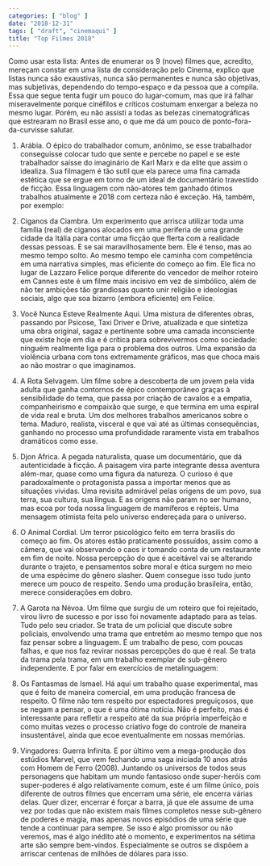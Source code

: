```yaml
---
categories: [ "blog" ]
date: "2018-12-31"
tags: [ "draft", "cinemaqui" ]
title: "Top Filmes 2018"
---
```

Como usar esta lista: Antes de enumerar os 9 (nove) filmes que, acredito,
mereçam constar em uma lista de consideração pelo Cinema, explico
que listas nunca são exaustivas, nunca são permanentes e nunca são
objetivas, mas subjetivas, dependendo do tempo-espaço e da pessoa
que a compila. Essa que segue tenta fugir um pouco do lugar-comum, mas
que irá falhar miseravelmente porque cinéfilos e críticos costumam
enxergar a beleza no mesmo lugar. Porém, eu não assisti a todas as
belezas cinematográficas que estrearam no Brasil esse ano, o que me
dá um pouco de ponto-fora-da-curvisse salutar.

1. Arábia. O épico do trabalhador comum, anônimo, se esse trabalhador
conseguisse colocar tudo que sente e percebe no papel e se este
trabalhador saísse do imaginário de Karl Marx e da elite que assim
o idealiza. Sua filmagem é tão sutil que ela parece uma fina camada
estética que se ergue em torno de um ideal de documentário travestido de
ficção. Essa linguagem com não-atores tem ganhado ótimos trabalhos
atualmente e 2018 com certeza não é exceção. Há, também, por
exemplo:

2. Ciganos da Ciambra. Um experimento que arrisca utilizar toda uma
família (real) de ciganos alocados em uma periferia de uma grande
cidade da Itália para contar uma ficção que flerta com a realidade
dessas pessoas. E se sai maravilhosamente bem. Ele é tenso, mas ao
mesmo tempo solto. Ao mesmo tempo ele caminha com competência em uma
narrativa simples, mas eficiente do começo ao fim. Ele fica no lugar de
Lazzaro Felice porque diferente do vencedor de melhor roteiro em Cannes
este é um filme mais incisivo em vez de simbólico, além de não ter
ambições tão grandiosas quanto unir religião e ideologias sociais,
algo que soa bizarro (embora eficiente) em Felice.

3. Você Nunca Esteve Realmente Aqui. Uma mistura de diferentes obras,
passando por Psicose, Taxi Driver e Drive, atualizada e que sintetiza
uma obra original, sagaz e pertinente sobre uma camada inconsciente que
existe hoje em dia e é crítica para sobrevivermos como sociedade:
ninguém realmente liga para o problema dos outros. Uma expansão da
violência urbana com tons extremamente gráficos, mas que choca mais
ao não mostrar o que imaginamos.

4. A Rota Selvagem. Um filme sobre a descoberta de um jovem pela
vida adulta que ganha contornos de épico contemporâneo graças
à sensibilidade do tema, que passa por criação de cavalos e a
empatia, companheirismo e compaixão que surge, e que termina em uma
espiral de vida real e bruta. Um dos melhores trabalhos americanos
sobre o tema. Maduro, realista, visceral e que vai até as últimas
consequências, ganhando no processo uma profundidade raramente vista
em trabalhos dramáticos como esse.

5. Djon Africa. A pegada naturalista, quase um documentário, que
dá autenticidade à ficção. A paisagem vira parte integrante dessa
aventura além-mar, quase como uma figura da natureza. O curioso é que
paradoxalmente o protagonista passa a importar menos que as situações
vividas. Uma revisita admirável pelas origens de um povo, sua terra,
sua cultura, sua língua. E as origens não param no ser humano, mas
ecoa por toda nossa linguagem de mamíferos e répteis. Uma mensagem
otimista feita pelo universo endereçada para o universo.

6. O Animal Cordial. Um terror psicológico feito em terra brasilis do
começo ao fim. Os atores estão praticamente possuídos, assim como a
câmera, que vai observando o caos ir tomando conta de um restaurante
em fim de noite. Nossa percepção do que é aceitável vai se alterando
durante o trajeto, e pensamentos sobre moral e ética surgem no meio de
uma espécime do gênero slasher. Quem consegue isso tudo junto merece
um pouco de respeito. Sendo uma produção brasileira, então, merece
considerações em dobro.

7. A Garota na Névoa. Um filme que surgiu de um roteiro que foi
rejeitado, virou livro de sucesso e por isso foi novamente adaptado para
as telas. Tudo pelo seu criador. Se trata de um policial que discute sobre
policiais, envolvendo uma trama que entretém ao mesmo tempo que nos faz
pensar sobre a linguagem. É um trabalho de peso, com poucas falhas,
e que nos faz revirar nossas percepções do que é real. Se trata da
trama pela trama, em um trabalho exemplar de sub-gênero independente. E
por falar em exercícios de metalinguagem:

8. Os Fantasmas de Ismael. Há aqui um trabalho quase experimental,
mas que é feito de maneira comercial, em uma produção francesa de
respeito. O filme não tem respeito por espectadores preguiçosos, que
se negam a pensar, o que é uma ótima notícia. Não é perfeito, mas é
interessante para refletir a respeito até da sua própria imperfeição
e como muitas vezes o processo criativo foge do controle de maneira
insustentável, ainda que ecoe eventualmente em nossas memórias.

9. Vingadores: Guerra Infinita. E por último vem a mega-produção dos
estúdios Marvel, que vem fechando uma saga iniciada 10 anos atrás com
Homem de Ferro (2008). Juntando os universos de todos seus personagens que
habitam um mundo fantasioso onde super-heróis com super-poderes é algo
relativamente comum, este é um filme único, pois diferente de outros
filmes que encerram uma série, ele encerra várias delas. Quer dizer,
encerrar é forçar a barra, já que ele assume de uma vez por todas
que não existem mais filmes completos nesse sub-gênero de poderes e
magia, mas apenas novos episódios de uma série que tende a continuar
para sempre. Se isso é algo promissor ou não veremos, mas é algo
inédito até o momento, e experimentos na sétima arte são sempre
bem-vindos. Especialmente se outros se dispõem a arriscar centenas de
milhões de dólares para isso.
